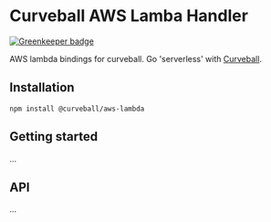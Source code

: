 Curveball AWS Lamba Handler
===========================

[![Greenkeeper badge](https://badges.greenkeeper.io/curveballjs/aws-lambda.svg)](https://greenkeeper.io/)

AWS lambda bindings for curveball. Go 'serverless' with [Curveball][1].

Installation
------------

    npm install @curveball/aws-lambda


Getting started
---------------

...

API
---

...

[1]: https://github.com/curveballjs
